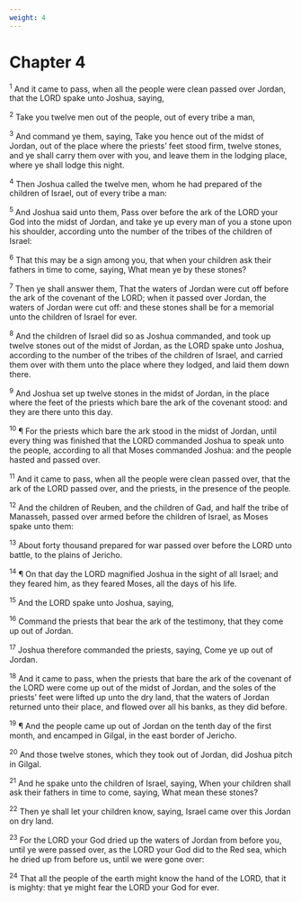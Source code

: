 ```yaml
---
weight: 4
---
```


# Chapter 4

<sup>1</sup> And it came to pass, when all the people were clean passed over Jordan, that the LORD spake unto Joshua, saying, 

<sup>2</sup> Take you twelve men out of the people, out of every tribe a man, 

<sup>3</sup> And command ye them, saying, Take you hence out of the midst of Jordan, out of the place where the priests’ feet stood firm, twelve stones, and ye shall carry them over with you, and leave them in the lodging place, where ye shall lodge this night. 

<sup>4</sup> Then Joshua called the twelve men, whom he had prepared of the children of Israel, out of every tribe a man: 

<sup>5</sup> And Joshua said unto them, Pass over before the ark of the LORD your God into the midst of Jordan, and take ye up every man of you a stone upon his shoulder, according unto the number of the tribes of the children of Israel: 

<sup>6</sup> That this may be a sign among you, that when your children ask their fathers in time to come, saying, What mean ye by these stones? 

<sup>7</sup> Then ye shall answer them, That the waters of Jordan were cut off before the ark of the covenant of the LORD; when it passed over Jordan, the waters of Jordan were cut off: and these stones shall be for a memorial unto the children of Israel for ever. 

<sup>8</sup> And the children of Israel did so as Joshua commanded, and took up twelve stones out of the midst of Jordan, as the LORD spake unto Joshua, according to the number of the tribes of the children of Israel, and carried them over with them unto the place where they lodged, and laid them down there. 

<sup>9</sup> And Joshua set up twelve stones in the midst of Jordan, in the place where the feet of the priests which bare the ark of the covenant stood: and they are there unto this day. 

<sup>10</sup> ¶ For the priests which bare the ark stood in the midst of Jordan, until every thing was finished that the LORD commanded Joshua to speak unto the people, according to all that Moses commanded Joshua: and the people hasted and passed over. 

<sup>11</sup> And it came to pass, when all the people were clean passed over, that the ark of the LORD passed over, and the priests, in the presence of the people. 

<sup>12</sup> And the children of Reuben, and the children of Gad, and half the tribe of Manasseh, passed over armed before the children of Israel, as Moses spake unto them: 

<sup>13</sup> About forty thousand prepared for war passed over before the LORD unto battle, to the plains of Jericho. 

<sup>14</sup> ¶ On that day the LORD magnified Joshua in the sight of all Israel; and they feared him, as they feared Moses, all the days of his life. 

<sup>15</sup> And the LORD spake unto Joshua, saying, 

<sup>16</sup> Command the priests that bear the ark of the testimony, that they come up out of Jordan. 

<sup>17</sup> Joshua therefore commanded the priests, saying, Come ye up out of Jordan. 

<sup>18</sup> And it came to pass, when the priests that bare the ark of the covenant of the LORD were come up out of the midst of Jordan, and the soles of the priests’ feet were lifted up unto the dry land, that the waters of Jordan returned unto their place, and flowed over all his banks, as they did before. 

<sup>19</sup> ¶ And the people came up out of Jordan on the tenth day of the first month, and encamped in Gilgal, in the east border of Jericho. 

<sup>20</sup> And those twelve stones, which they took out of Jordan, did Joshua pitch in Gilgal. 

<sup>21</sup> And he spake unto the children of Israel, saying, When your children shall ask their fathers in time to come, saying, What mean these stones? 

<sup>22</sup> Then ye shall let your children know, saying, Israel came over this Jordan on dry land. 

<sup>23</sup> For the LORD your God dried up the waters of Jordan from before you, until ye were passed over, as the LORD your God did to the Red sea, which he dried up from before us, until we were gone over: 

<sup>24</sup> That all the people of the earth might know the hand of the LORD, that it is mighty: that ye might fear the LORD your God for ever. 


